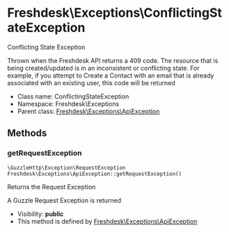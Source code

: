 Freshdesk\Exceptions\ConflictingStateException
===============

Conflicting State Exception

Thrown when the Freshdesk API returns a 409 code. The resource that is being created/updated is in an inconsistent
or conflicting state. For example, if you attempt to Create a Contact with an email that is already associated with
an existing user, this code will be returned


* Class name: ConflictingStateException
* Namespace: Freshdesk\Exceptions
* Parent class: [Freshdesk\Exceptions\ApiException](Freshdesk-Exceptions-ApiException.md)







Methods
-------


### getRequestException

    \GuzzleHttp\Exception\RequestException Freshdesk\Exceptions\ApiException::getRequestException()

Returns the Request Exception

A Guzzle Request Exception is returned

* Visibility: **public**
* This method is defined by [Freshdesk\Exceptions\ApiException](Freshdesk-Exceptions-ApiException.md)



